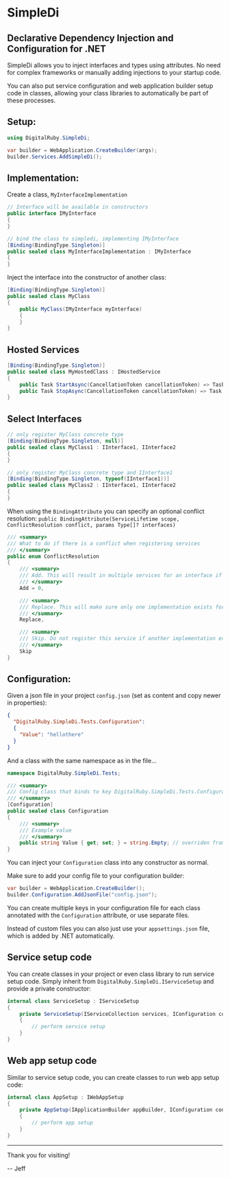 # SimpleDi
## Declarative Dependency Injection and Configuration for .NET

SimpleDi allows you to inject interfaces and types using attributes. No need for complex frameworks or manually adding injections to your startup code.

You can also put service configuration and web application builder setup code in classes, allowing your class libraries to automatically be part of these processes.

## Setup:
```cs
using DigitalRuby.SimpleDi;

var builder = WebApplication.CreateBuilder(args);
builder.Services.AddSimpleDi();
```
## Implementation:

Create a class, `MyInterfaceImplementation`
```cs
// Interface will be available in constructors
public interface IMyInterface
{
}

// bind the class to simpledi, implementing IMyInterface
[Binding(BindingType.Singleton)]
public sealed class MyInterfaceImplementation : IMyInterface
{
}
```

Inject the interface into the constructor of another class:
```cs
[Binding(BindingType.Singleton)]
public sealed class MyClass
{
	public MyClass(IMyInterface myInterface)
	{
	}
}
```
## Hosted Services

```cs
[Binding(BindingType.Singleton)]
public sealed class MyHostedClass : IHostedService
{
	public Task StartAsync(CancellationToken cancellationToken) => Task.CompletedTask;
	public Task StopAsync(CancellationToken cancellationToken) => Task.CompletedTask;
}
```
## Select Interfaces
```cs
// only register MyClass concrete type
[Binding(BindingType.Singleton, null)]
public sealed class MyClass1 : IInterface1, IInterface2
{
}

// only register MyClass concrete type and IInterface1
[Binding(BindingType.Singleton, typeof(IInterface1))]
public sealed class MyClass2 : IInterface1, IInterface2
{
}
```
When using the `BindingAttribute` you can specify an optional conflict resolution:
`public BindingAttribute(ServiceLifetime scope, ConflictResolution conflict, params Type[]? interfaces)`

```cs
/// <summary>
/// What to do if there is a conflict when registering services
/// </summary>
public enum ConflictResolution
{
    /// <summary>
    /// Add. This will result in multiple services for an interface if more than one are added.
    /// </summary>
    Add = 0,

    /// <summary>
    /// Replace. This will make sure only one implementation exists for an interface.
    /// </summary>
    Replace,

    /// <summary>
    /// Skip. Do not register this service if another implementation exits for the interface.
    /// </summary>
    Skip
}
```

## Configuration:

Given a json file in your project `config.json` (set as content and copy newer in properties):
```json
{
  "DigitalRuby.SimpleDi.Tests.Configuration":
  {
    "Value": "hellothere"
  }
}
```

And a class with the same namespace as in the file...

```cs
namespace DigitalRuby.SimpleDi.Tests;

/// <summary>
/// Config class that binds to key DigitalRuby.SimpleDi.Tests.Configuration
/// </summary>
[Configuration]
public sealed class Configuration
{
    /// <summary>
    /// Example value
    /// </summary>
    public string Value { get; set; } = string.Empty; // overriden from config
}
```

You can inject your `Configuration` class into any constructor as normal.

Make sure to add your config file to your configuration builder:

```cs
var builder = WebApplication.CreateBuilder();
builder.Configuration.AddJsonFile("config.json");
```

You can create multiple keys in your configuration file for each class annotated with the `Configuration` attribute, or use separate files.

Instead of custom files you can also just use your `appsettings.json` file, which is added by .NET automatically.

## Service setup code
You can create classes in your project or even class library to run service setup code. Simply inherit from `DigitalRuby.SimpleDi.IServiceSetup` and provide a private constructor:
```cs
internal class ServiceSetup : IServiceSetup
{
    private ServiceSetup(IServiceCollection services, IConfiguration configuration)
    {
        // perform service setup
    }
}
```

## Web app setup code
Similar to service setup code, you can create classes to run web app setup code:
```cs
internal class AppSetup : IWebAppSetup
{
    private AppSetup(IApplicationBuilder appBuilder, IConfiguration configuration)
    {
        // perform app setup
    }
}
```

---

Thank you for visiting!

-- Jeff